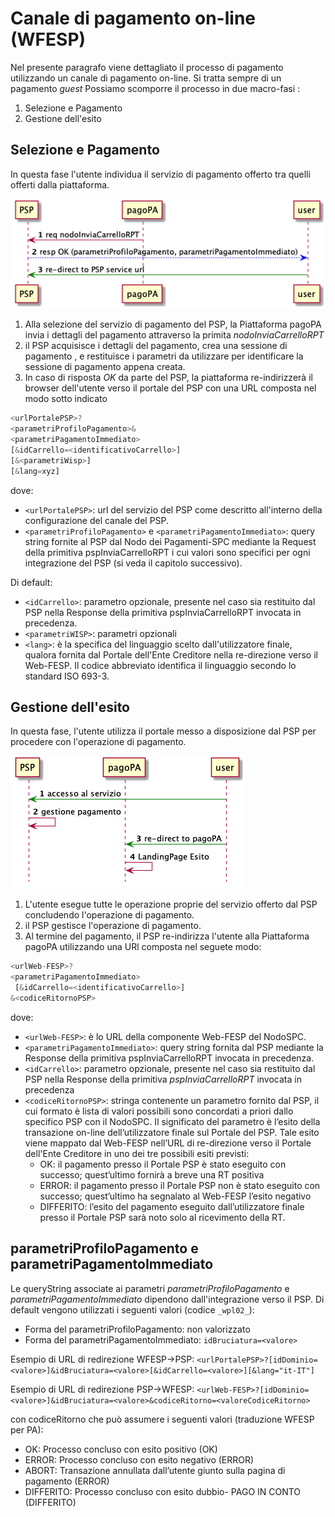 # Canale di pagamento on-line (WFESP)

Nel presente paragrafo viene dettagliato il processo di pagamento utilizzando un canale di pagamento on-line. Si tratta sempre di un pagamento _guest_
Possiamo scomporre il processo in due macro-fasi :

1. Selezione e Pagamento
2. Gestione dell'esito

## Selezione e Pagamento

In questa fase l'utente individua il servizio di pagamento offerto tra quelli offerti dalla piattaforma.

![sd_psp_online](../diagrams/sd_psp_online.png) 

1. Alla selezione del servizio di pagamento del PSP, la Piattaforma pagoPA invia i dettagli del pagamento attraverso la primita _nodoInviaCarrelloRPT_
2. il PSP acquisisce i dettagli del pagamento, crea una sessione di pagamento , e restituisce i parametri da utilizzare per identificare la sessione di pagamento appena creata.
3. In caso di risposta _OK_ da parte del PSP, la piattaforma re-indirizzerà il browser dell'utente verso il portale del PSP con una URL composta nel modo sotto indicato

```javascript
<urlPortalePSP>?
<parametriProfiloPagamento>&
<parametriPagamentoImmediato>
[&idCarrello=<identificativoCarrello>]
[&<parametriWisp>]
[&lang=xyz]
```

dove:

* `<urlPortalePSP>`: url del servizio del PSP come descritto all'interno della configurazione del canale del PSP.
* `<parametriProfiloPagamento>` e `<parametriPagamentoImmediato>`: query string fornite al PSP dal Nodo dei Pagamenti-SPC mediante la Request della primitiva pspInviaCarrelloRPT i cui valori sono specifici per ogni integrazione del PSP (si veda il capitolo successivo).
	
Di default:

* `<idCarrello>`: parametro opzionale, presente nel caso sia restituito dal PSP nella Response della primitiva  pspInviaCarrelloRPT invocata in precedenza.
* `<parametriWISP>`: parametri opzionali 
* `<lang>`: è la specifica del linguaggio scelto dall'utilizzatore finale, qualora fornita dal Portale dell'Ente Creditore nella re-direzione verso il Web-FESP. Il codice abbreviato identifica il linguaggio secondo lo standard ISO 693-3.

## Gestione dell'esito

In questa fase, l'utente utilizza il portale messo a disposizione dal PSP per procedere con l'operazione di pagamento.

![sd_psp_online_esito](../diagrams/sd_psp_online_esito.png) 

1. L'utente esegue tutte le operazione proprie del servizio offerto dal PSP concludendo l'operazione di pagamento.
2. il PSP gestisce l'operazione di pagamento.
3. Al termine del pagamento, il PSP re-indirizza l'utente alla Piattaforma pagoPA utilizzando una URl composta nel seguete modo:

```javascript
<urlWeb-FESP>?
<parametriPagamentoImmediato>
 [&idCarrello=<identificativoCarrello>]
&<codiceRitornoPSP>
```

dove:

* `<urlWeb-FESP>`: è lo URL della componente Web-FESP del NodoSPC.
* `<parametriPagamentoImmediato>`: query string fornita dal PSP mediante la Response della primitiva pspInviaCarrelloRPT invocata in precedenza.
* `<idCarrello>`: parametro opzionale, presente nel caso sia restituito dal PSP nella Response della primitiva _pspInviaCarrelloRPT_ invocata in precedenza
* `<codiceRitornoPSP>`: stringa contenente un parametro fornito dal PSP, il cui formato è lista di valori possibili sono concordati a priori dallo specifico PSP con il NodoSPC. Il significato del parametro è l’esito della transazione on-line dell’utilizzatore finale sul Portale del PSP. Tale esito viene mappato dal Web-FESP nell’URL di re-direzione verso il Portale dell'Ente Creditore in uno dei tre possibili esiti previsti:
	* OK: il pagamento presso il Portale PSP è stato eseguito con successo; quest’ultimo fornirà a breve una RT positiva
	* ERROR: il pagamento presso il Portale PSP non è stato eseguito con successo; quest’ultimo ha segnalato al Web-FESP l’esito negativo
	* DIFFERITO: l’esito del pagamento eseguito dall’utilizzatore finale presso il Portale PSP sarà noto solo al ricevimento della RT.

## parametriProfiloPagamento e parametriPagamentoImmediato

Le queryString associate ai parametri *parametriProfiloPagamento* e *parametriPagamentoImmediato* dipendono dall'integrazione verso il PSP.
Di default vengono utilizzati i seguenti valori (codice `_wpl02_`):

* Forma del parametriProfiloPagamento: non valorizzato
* Forma del parametriPagamentoImmediato: `idBruciatura=<valore>`

Esempio di URL di redirezione WFESP->PSP:
`<urlPortalePSP>?[idDominio=<valore>]&idBruciatura=<valore>[&idCarrello=<valore>][&lang="it-IT"]`

Esempio di URL di redirezione PSP->WFESP:
`<urlWeb-FESP>?[idDominio=<valore>]&idBruciatura=<valore>&codiceRitorno=<valoreCodiceRitorno>`

con codiceRitorno che può assumere i seguenti valori (traduzione WFESP per PA):

- OK:           Processo concluso con esito positivo (OK)
- ERROR:        Processo concluso con esito negativo (ERROR)
- ABORT:        Transazione annullata dall’utente giunto sulla pagina di pagamento (ERROR)
- DIFFERITO:    Processo concluso con esito dubbio- PAGO IN CONTO (DIFFERITO)